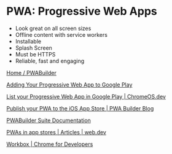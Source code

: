 # PWA: Progressive Web Apps

- Look great on all screen sizes
- Offline content with service workers
- Installable
- Splash Screen
- Must be HTTPS
- Reliable, fast and engaging

[Home / PWABuilder](https://www.pwabuilder.com)

[Adding Your Progressive Web App to Google Play](https://developers.google.com/codelabs/pwa-in-play#0)

[List your Progressive Web App in Google Play | ChromeOS.dev](https://chromeos.dev/en/publish/pwa-in-play)

[Publish your PWA to the iOS App Store | PWA Builder Blog](https://blog.pwabuilder.com/posts/publish-your-pwa-to-the-ios-app-store/)

[PWABuilder Suite Documentation](https://docs.pwabuilder.com/#/builder/app-store)

[PWAs in app stores  |  Articles  |  web.dev](https://web.dev/articles/pwas-in-app-stores)

[Workbox  |  Chrome for Developers](https://developer.chrome.com/docs/workbox/)
